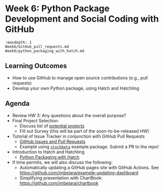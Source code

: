 # Week 6: Python Package Development and Social Coding with GitHub

```{toctree}
:maxdepth: 1
Week6/GitHub_pull_requests.md
Week6/python_packaging_with_hatch.md
```

## Learning Outcomes

- How to use GitHub to manage open source contributions (e.g., pull requests)
- Develop your own Python package, using Hatch and Hatchling

## Agenda
 
- Review HW 3: Any questions about the overall purpose?
- Final Project Selection: 
  - Discuss list of [potential projects](./FinalProject/potential_final_projects.md)
  - Fill out Survey (this will be part of the soon-to-be-released HW)
- Tutorial of Issue Tracker in conjunction with GitHub Pull Requests
  - [GitHub Issues and Pull Requests](./Week6/GitHub_pull_requests.md)
  - Example using [`stockbeta`](https://github.com/finm-32900/stockbeta) example package. Submit a PR to the repo!
- Introduction to Hatch and Hatchling
  - [Python Packaging with Hatch](./Week6/python_packaging_with_hatch.md)
- If time permits, we will also discuss the following:
  - Automatically updating a GitHub pages site with GitHub Actions. See https://github.com/jmbejara/example-updating-dashboard
  - Simplifying presentation with ChartBook: https://github.com/jmbejara/chartbook



